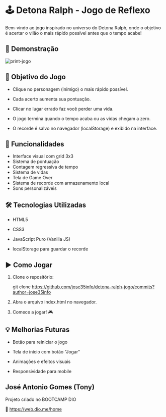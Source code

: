 # 🕹️ Detona Ralph - Jogo de Reflexo

Bem-vindo ao jogo inspirado no universo do Detona Ralph, onde o objetivo é acertar o vilão o mais rápido possível antes que o tempo acabe!




## 📸 Demonstração


![print-jogo](https://github.com/user-attachments/assets/090473bb-4bed-4beb-a868-6c1041881afe)



## 🎯 Objetivo do Jogo

- Clique no personagem (inimigo) o mais rápido possível.

- Cada acerto aumenta sua pontuação.

- Clicar no lugar errado faz você perder uma vida.

- O jogo termina quando o tempo acaba ou as vidas chegam a zero.

- O recorde é salvo no navegador (localStorage) e exibido na interface.





## 🚀 Funcionalidades

- Interface visual com grid 3x3
- Sistema de pontuação
- Contagem regressiva de tempo
- Sistema de vidas
- Tela de Game Over
- Sistema de recorde com armazenamento local
- Sons personalizáveis 

## 🛠️ Tecnologias Utilizadas

- HTML5

- CSS3

- JavaScript Puro (Vanilla JS)

- localStorage para guardar o recorde

## ▶️ Como Jogar
1. Clone o repositório:

   git clone https://github.com/jose35info/detona-ralph-jogo/commits?author=jose35info

2. Abra o arquivo index.html no navegador.

3. Comece a jogar! 🎮

## 💡 Melhorias Futuras
- Botão para reiniciar o jogo

- Tela de início com botão "Jogar"
 
- Animações e efeitos visuais

- Responsividade para mobile


## José Antonio Gomes (Tony)
Projeto criado no BOOTCAMP DIO

🔗 https://web.dio.me/home


